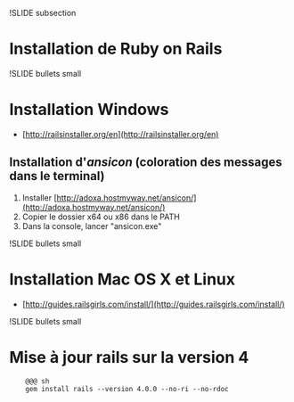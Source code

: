 !SLIDE subsection
# Installation de Ruby on Rails

!SLIDE bullets small
# Installation Windows

- [http://railsinstaller.org/en](http://railsinstaller.org/en)

## Installation d'_ansicon_ (coloration des messages dans le terminal)

1. Installer [http://adoxa.hostmyway.net/ansicon/](http://adoxa.hostmyway.net/ansicon/) 
1. Copier le dossier x64 ou x86 dans le PATH
1. Dans la console, lancer "ansicon.exe"

!SLIDE bullets small
# Installation Mac OS X et Linux
- [http://guides.railsgirls.com/install/](http://guides.railsgirls.com/install/)


!SLIDE bullets small
# Mise à jour rails sur la version 4

		@@@ sh
		gem install rails --version 4.0.0 --no-ri --no-rdoc

